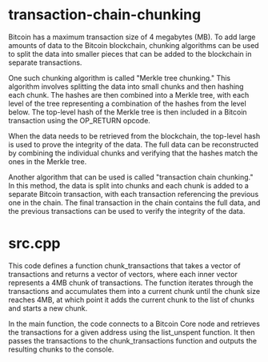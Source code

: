 # transaction-chain-chunking

Bitcoin has a maximum transaction size of 4 megabytes (MB). To add large amounts of data to the Bitcoin blockchain, chunking algorithms can be used to split the data into smaller pieces that can be added to the blockchain in separate transactions.

One such chunking algorithm is called "Merkle tree chunking." This algorithm involves splitting the data into small chunks and then hashing each chunk. The hashes are then combined into a Merkle tree, with each level of the tree representing a combination of the hashes from the level below. The top-level hash of the Merkle tree is then included in a Bitcoin transaction using the OP_RETURN opcode.

When the data needs to be retrieved from the blockchain, the top-level hash is used to prove the integrity of the data. The full data can be reconstructed by combining the individual chunks and verifying that the hashes match the ones in the Merkle tree.

Another algorithm that can be used is called "transaction chain chunking." In this method, the data is split into chunks and each chunk is added to a separate Bitcoin transaction, with each transaction referencing the previous one in the chain. The final transaction in the chain contains the full data, and the previous transactions can be used to verify the integrity of the data.

# src.cpp

This code defines a function chunk_transactions that takes a vector of transactions and returns a vector of vectors, where each inner vector represents a 4MB chunk of transactions. The function iterates through the transactions and accumulates them into a current chunk until the chunk size reaches 4MB, at which point it adds the current chunk to the list of chunks and starts a new chunk.

In the main function, the code connects to a Bitcoin Core node and retrieves the transactions for a given address using the list_unspent function. It then passes the transactions to the chunk_transactions function and outputs the resulting chunks to the console.
